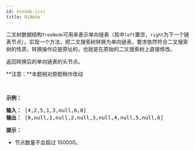 ```yaml
---
id: binode-lcci
title: BiNode
---
```

二叉树数据结构<code>TreeNode</code>可用来表示单向链表（其中<code>left</code>置空，<code>right</code>为下一个链表节点）。实现一个方法，把二叉搜索树转换为单向链表，要求依然符合二叉搜索树的性质，转换操作应是原址的，也就是在原始的二叉搜索树上直接修改。

返回转换后的单向链表的头节点。

**注意：**本题相对原题稍作改动

 

**示例：**


<pre><strong>输入：</strong> [4,2,5,1,3,null,6,0]<br/><strong>输出：</strong> [0,null,1,null,2,null,3,null,4,null,5,null,6]<br/></pre>

**提示：**


- 节点数量不会超过 100000。
